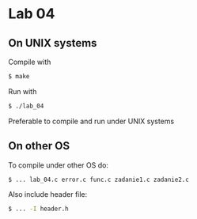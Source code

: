 # Lab 04

## On UNIX systems

Compile with

```sh
$ make
```

Run with

```sh
$ ./lab_04
```

Preferable to compile and run under UNIX systems

## On other OS

To compile under other OS do:

```sh
$ ... lab_04.c error.c func.c zadanie1.c zadanie2.c
```

Also include header file:

```sh
$ ... -I header.h
```
